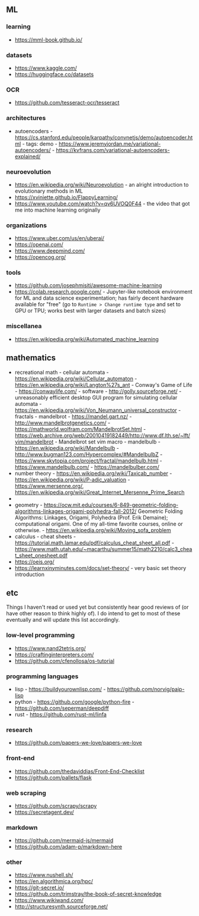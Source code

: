 ## ML

### learning

- https://mml-book.github.io/

### datasets

- https://www.kaggle.com/
- https://huggingface.co/datasets

### OCR

- https://github.com/tesseract-ocr/tesseract

### architectures

- autoencoders
		- https://cs.stanford.edu/people/karpathy/convnetjs/demo/autoencoder.html
				- tags: demo
		- https://www.jeremyjordan.me/variational-autoencoders/
		- https://kvfrans.com/variational-autoencoders-explained/

### neuroevolution

- https://en.wikipedia.org/wiki/Neuroevolution - an alright introduction
to evolutionary methods in ML
- https://xviniette.github.io/FlappyLearning/
- https://www.youtube.com/watch?v=qv6UVOQ0F44 - the video that got me
into machine learning originally

### organizations

- https://www.uber.com/us/en/uberai/
- https://openai.com/
- https://www.deepmind.com/
- https://opencog.org/

### tools

- https://github.com/josephmisiti/awesome-machine-learning
- https://colab.research.google.com/ - Jupyter-like notebook environment for
ML and data science experimentation; has fairly decent hardware available
for "free" (go to `Runtime > Change runtime type` and set to GPU or TPU;
works best with larger datasets and batch sizes)

### miscellanea

- https://en.wikipedia.org/wiki/Automated_machine_learning

## mathematics

- recreational math
		- cellular automata
				- https://en.wikipedia.org/wiki/Cellular_automaton
				- https://en.wikipedia.org/wiki/Langton%27s_ant
				- Conway's Game of Life
						- https://conwaylife.com/
				- software
						- http://golly.sourceforge.net/ - unreasonably efficient desktop
						GUI program for simulating cellular automata
				- https://en.wikipedia.org/wiki/Von_Neumann_universal_constructor
		- fractals
				- mandelbrot
						- https://mandel.gart.nz/
						- http://www.mandelbrotgenetics.com/
						- https://mathworld.wolfram.com/MandelbrotSet.html
						- https://web.archive.org/web/20010419182449/http://www.df.lth.se/~lft/vim/mandelbrot - Mandelbrot set vim macro
				- mandelbulb
						- https://en.wikipedia.org/wiki/Mandelbulb
						- http://www.bugman123.com/Hypercomplex/#MandelbulbZ
						- https://www.skytopia.com/project/fractal/mandelbulb.html
						- https://www.mandelbulb.com/
						- https://mandelbulber.com/
- number theory
		- https://en.wikipedia.org/wiki/Taxicab_number
		- https://en.wikipedia.org/wiki/P-adic_valuation
		- https://www.mersenne.org/, https://en.wikipedia.org/wiki/Great_Internet_Mersenne_Prime_Search
- 
- geometry
		- https://ocw.mit.edu/courses/6-849-geometric-folding-algorithms-linkages-origami-polyhedra-fall-2012/
		  Geometric Folding Algorithms: Linkages, Origami, Polyhedra (Prof.
			Erik Demaine); computational origami. One of my all-time favorite
			courses, online or otherwise.
		- https://en.wikipedia.org/wiki/Moving_sofa_problem
- calculus
		- cheat sheets
				- https://tutorial.math.lamar.edu/pdf/calculus_cheat_sheet_all.pdf
				- https://www.math.utah.edu/~macarthu/summer15/math2210/calc3_cheat_sheet_onesheet.pdf
- https://oeis.org/
- https://learnxinyminutes.com/docs/set-theory/ - very basic set theory introduction

## etc

Things I haven't read or used yet but consistently hear good reviews of (or
have other reason to think highly of). I do intend to get to most of these
eventually and will update this list accordingly.

### low-level programming

- https://www.nand2tetris.org/
- https://craftinginterpreters.com/
- https://github.com/cfenollosa/os-tutorial

### programming languages

- lisp
		- https://buildyourownlisp.com/
		- https://github.com/norvig/paip-lisp
- python
		- https://github.com/google/python-fire
		- https://github.com/seperman/deepdiff
- rust
		- https://github.com/rust-ml/linfa

### research

- https://github.com/papers-we-love/papers-we-love

### front-end

- https://github.com/thedaviddias/Front-End-Checklist
- https://github.com/pallets/flask

### web scraping

- https://github.com/scrapy/scrapy
- https://secretagent.dev/

### markdown

- https://github.com/mermaid-js/mermaid
- https://github.com/adam-p/markdown-here

### other

- https://www.nushell.sh/
- https://en.algorithmica.org/hpc/
- https://git-secret.io/
- https://github.com/trimstray/the-book-of-secret-knowledge
- https://www.wikiwand.com/
- http://structuresynth.sourceforge.net/
